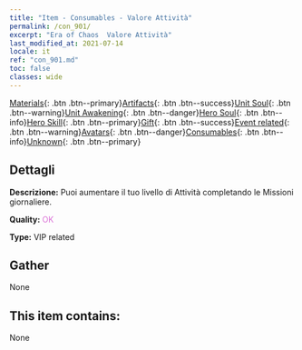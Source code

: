 ```yaml
---
title: "Item - Consumables - Valore Attività"
permalink: /con_901/
excerpt: "Era of Chaos  Valore Attività"
last_modified_at: 2021-07-14
locale: it
ref: "con_901.md"
toc: false
classes: wide
---
```

 [Materials](/ItemsIT/){: .btn .btn--primary}[Artifacts](/ItemsIT/Artifacts/){: .btn .btn--success}[Unit Soul](/ItemsIT/UnitSoul/){: .btn .btn--warning}[Unit Awakening](/ItemsIT/UnitAwakening/){: .btn .btn--danger}[Hero Soul](/ItemsIT/HeroSoul/){: .btn .btn--info}[Hero Skill](/ItemsIT/HeroSkill/){: .btn .btn--primary}[Gift](/ItemsIT/Gift/){: .btn .btn--success}[Event related](/ItemsIT/Events/){: .btn .btn--warning}[Avatars](/ItemsIT/Avatars/){: .btn .btn--danger}[Consumables](/ItemsIT/Consumables/){: .btn .btn--info}[Unknown](/ItemsIT/Unknown/){: .btn .btn--primary}

## Dettagli
 **Descrizione:** Puoi aumentare il tuo livello di Attività completando le Missioni giornaliere.

 **Quality:** <span style="color: #DA70D6">OK</span>

 **Type:** VIP related

## Gather

  None

## This item contains:

  None

